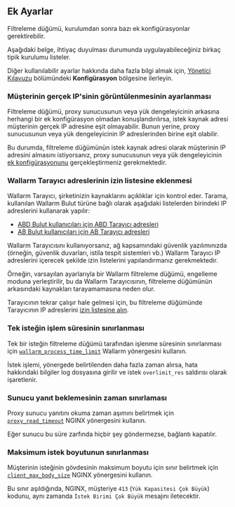 ##   Ek Ayarlar

Filtreleme düğümü, kurulumdan sonra bazı ek konfigürasyonlar gerektirebilir.

Aşağıdaki belge, ihtiyaç duyulması durumunda uygulayabileceğiniz birkaç tipik kurulumu listeler.

Diğer kullanılabilir ayarlar hakkında daha fazla bilgi almak için, [Yönetici Kılavuzu](admin-intro-en.md) bölümündeki **Konfigürasyon** bölgesine ilerleyin.

### Müşterinin gerçek IP'sinin görüntülenmesinin ayarlanması

Filtreleme düğümü, proxy sunucusunun veya yük dengeleyicinin arkasına herhangi bir ek konfigürasyon olmadan konuşlandırılırsa, istek kaynak adresi müşterinin gerçek IP adresine eşit olmayabilir. Bunun yerine, proxy sunucusunun veya yük dengeleyicinin IP adreslerinden birine eşit olabilir.

Bu durumda, filtreleme düğümünün istek kaynak adresi olarak müşterinin IP adresini almasını istiyorsanız, proxy sunucusunun veya yük dengeleyicinin [ek konfigürasyonunu](using-proxy-or-balancer-en.md) gerçekleştirmeniz gerekmektedir.

### Wallarm Tarayıcı adreslerinin izin listesine eklenmesi

Wallarm Tarayıcı, şirketinizin kaynaklarını açıklıklar için kontrol eder. Tarama, kullanılan Wallarm Bulut türüne bağlı olarak aşağıdaki listelerden birindeki IP adreslerini kullanarak yapılır:

* [ABD Bulut kullanıcıları için ABD Tarayıcı adresleri](scanner-addresses.md)
* [AB Bulut kullanıcıları için AB Tarayıcı adresleri](scanner-addresses.md)

Wallarm Tarayıcısını kullanıyorsanız, ağ kapsamındaki güvenlik yazılımınızda (örneğin, güvenlik duvarları, istila tespit sistemleri vb.) Wallarm Tarayıcı IP adreslerini içerecek şekilde izin listelerini yapılandırmanız gerekmektedir.

Örneğin, varsayılan ayarlarıyla bir Wallarm filtreleme düğümü, engelleme moduna yerleştirilir, bu da Wallarm Tarayıcısının, filtreleme düğümünün arkasındaki kaynakları tarayamamasına neden olur.

Tarayıcının tekrar çalışır hale gelmesi için, bu filtreleme düğümünde Tarayıcının IP adreslerini [izin listesine alın](scanner-ips-allowlisting.md).

### Tek isteğin işlem süresinin sınırlanması

Tek bir isteğin filtreleme düğümü tarafından işlenme süresinin sınırlanması için [`wallarm_process_time_limit`](configure-parameters-en.md#wallarm_process_time_limit) Wallarm yönergesini kullanın.

İstek işlemi, yönergede belirtilenden daha fazla zaman alırsa, hata hakkındaki bilgiler log dosyasına girilir ve istek `overlimit_res` saldırısı olarak işaretlenir.

### Sunucu yanıt beklemesinin zaman sınırlaması

Proxy sunucu yanıtını okuma zaman aşımını belirtmek için [`proxy_read_timeout`](https://nginx.org/en/docs/http/ngx_http_proxy_module.html#proxy_read_timeout) NGINX yönergesini kullanın.

Eğer sunucu bu süre zarfında hiçbir şey göndermezse, bağlantı kapatılır.

### Maksimum istek boyutunun sınırlanması

Müşterinin isteğinin gövdesinin maksimum boyutu için sınır belirtmek için [`client_max_body_size`](https://nginx.org/en/docs/http/ngx_http_core_module.html#client_max_body_size) NGINX yönergesini kullanın.

Bu sınır aşıldığında, NGINX, müşteriye `413` (`Yük Kapasitesi Çok Büyük`) kodunu, aynı zamanda `İstek Birimi Çok Büyük` mesajını iletecektir.